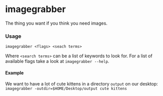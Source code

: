 imagegrabber
============

The thing you want if you think you need images.


### Usage

`imagegrabber <flags> <seach terms>`

Where `<search terms>` can be a list of keywords to look for.
For a list of available flags take a look at `imagegrabber --help`.

#### Example

We want to have a lot of cute kittens in a directory `output` on our desktop:
`imagegrabber -outdir=$HOME/Desktop/output cute kittens`
